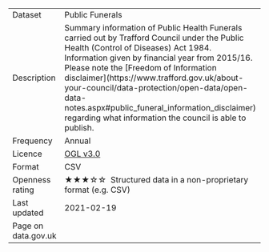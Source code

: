 <table>
<tr>
	<td>Dataset</td>
	<td>Public Funerals</td>
</tr>
<tr>
	<td>Description</td>
	<td>Summary information of Public Health Funerals carried out by Trafford Council under the Public Health (Control of Diseases) Act 1984. Information given by financial year from 2015/16. Please note the [Freedom of Information disclaimer](https://www.trafford.gov.uk/about-your-council/data-protection/open-data/open-data-notes.aspx#public_funeral_information_disclaimer) regarding what information the council is able to publish.</td>
</tr>
<tr>
	<td>Frequency</td>
	<td>Annual</td>
</tr>
<tr>
	<td>Licence</td>
	<td><a href="http://www.nationalarchives.gov.uk/doc/open-government-licence/version/3/">OGL v3.0</a></td>
</tr>
<tr>
	<td>Format</td>
	<td>CSV</td>
</tr>
<tr>
	<td>Openness rating</td>
	<td>&#9733&#9733&#9733&#9734&#9734&nbsp; Structured data in a non-proprietary format (e.g. CSV)</td>
</tr>
<tr>
	<td>Last updated</td>
	<td>2021-02-19</td>
</tr>
<tr>
	<td>Page on data.gov.uk</td>
	<td></td>
</tr>
</table>
